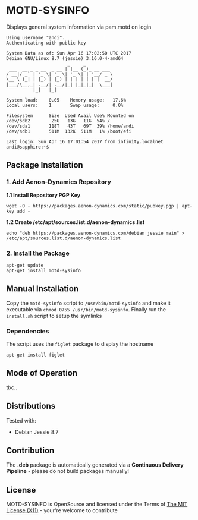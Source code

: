 MOTD-SYSINFO
=============================

Displays general system information via pam.motd on login

```
Using username "andi".
Authenticating with public key

System Data as of: Sun Apr 16 17:02:50 UTC 2017
Debian GNU/Linux 8.7 (jessie) 3.16.0-4-amd64
                       _     _
 ___  __ _ _ __  _ __ | |__ (_)_ __ ___
/ __|/ _` | '_ \| '_ \| '_ \| | '__/ _ \
\__ \ (_| | |_) | |_) | | | | | | |  __/
|___/\__,_| .__/| .__/|_| |_|_|_|  \___|
          |_|   |_|

System load:    0.05    Memory usage:   17.6%
Local users:    1       Swap usage:     0.0%

Filesystem      Size  Used Avail Use% Mounted on
/dev/sdb2        25G   13G   11G  54% /
/dev/sda1       118T   43T   69T  39% /home/andi
/dev/sdb1       511M  132K  511M   1% /boot/efi

Last login: Sun Apr 16 17:01:54 2017 from infinity.localnet
andi@sapphire:~$
```

## Package Installation ##

### 1. Add Aenon-Dynamics Repository ###

**1.1 Install Repository PGP Key**

```
wget -O - https://packages.aenon-dynamics.com/static/pubkey.pgp | apt-key add - 
```

**1.2 Create /etc/apt/sources.list.d/aenon-dynamics.list**

```
echo "deb https://packages.aenon-dynamics.com/debian jessie main" > /etc/apt/sources.list.d/aenon-dynamics.list
```

### 2. Install the Package ###

```
apt-get update
apt-get install motd-sysinfo
```

## Manual Installation ##

Copy the `motd-sysinfo` script to `/usr/bin/motd-sysinfo` and make it executable via `chmod 0755 /usr/bin/motd-sysinfo`. Finally run the `install.sh` script to setup the symlinks

### Dependencies ###

The script uses the `figlet` package to display the hostname

```
apt-get install figlet
```

## Mode of Operation ##

tbc..

## Distributions ##

Tested with:

* Debian Jessie 8.7

## Contribution ##

The **.deb** package is automatically generated via a **Continuous Delivery Pipeline** - please do not build packages manually!

## License ##
MOTD-SYSINFO is OpenSource and licensed under the Terms of [The MIT License (X11)](http://opensource.org/licenses/MIT) - your're welcome to contribute